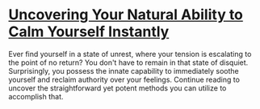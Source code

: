 
# [Uncovering Your Natural Ability to Calm Yourself Instantly](https://www.mindhaste.com/t/calm-yourself/uncovering-your-natural-ability-to-calm-yourself-instantly-476)

Ever find yourself in a state of unrest, where your tension is escalating to the point of no return? You don't have to remain in that state of disquiet. Surprisingly, you possess the innate capability to immediately soothe yourself and reclaim authority over your feelings. Continue reading to uncover the straightforward yet potent methods you can utilize to accomplish that.
    